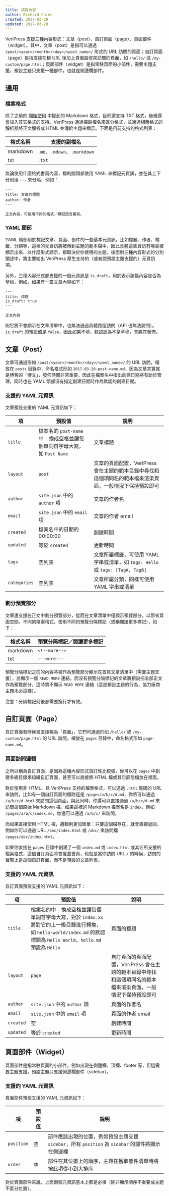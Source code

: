 ```yaml
---
title: 撰寫內容
author: Richard Chien
created: 2017-03-20
updated: 2017-03-20
---
```


VeriPress 支援三種內容形式：文章（post）、自訂頁面（page）、頁面部件（widget）。其中，文章（post）是指可以通過 `/post/<year>/<month>/<day>/<post_name>/` 形式的 URL 訪問的頁面；自訂頁面（page）是指直接在根 URL 後加上頁面路徑來訪問的頁面，如 `/hello/` 或 `/my-custom/page.html`；頁面部件（widget）是指常駐頁面的小部件，需要主題支援，預設主題只支援一種部件，也就是側邊欄部件。

## 通用

### 檔案格式

除了之前的 [開始使用](getting-started.html) 中提到的 Markdown 格式，目前還支持 TXT 格式，後續還會加入其它格式的支持。VeriPress 通過檔副檔名來區分格式，並通過相應格式的解析器將正文解析成 HTML 並傳給主題來顯示。下面是目前支持的格式列表：

| 格式名稱     | 支援的副檔名                     |
| -------- | -------------------------- |
| markdown | `.md`、`.mdown`、`.markdown` |
| txt      | `.txt`                     |

無論使用什麼格式書寫內容，檔的開頭都使用 YAML 來標記元資訊，並在其上下分別用 `---` 來分隔，例如：

```
---
title: 文章的標題
author: 作者
---

正文內容，可使用不同的格式／標記語言書寫。
```

### YAML 頭部

YAML 頭部用於標記文章、頁面、部件的一些基本元資訊，比如標題、作者、標籤、分類等，這裡的元資訊將被傳到主題的範本檔中，因此具體這些資訊有哪些被顯示出來、以什麼形式顯示，都取決於你使用的主題，後面對三種內容形式的分別闡述中，將主要給出 VeriPress 原生支持的（或者說預設主題支援的）元資訊項。

另外，三種內容形式都支援的一個元資訊是 `is_draft`，用於表示該篇內容是否為草稿，例如，如果有一篇文章內容如下：

```
---
title: 標題
is_draft: true
---

正文內容
```

則它將不會顯示在文章清單中，也無法通過具體路徑訪問（API 也無法訪問）。`is_draft` 的預設值是 `false`，因此如果不填，默認認為不是草稿，會將其發佈。

## 文章（Post）

文章可通過形如 `/post/<year>/<month>/<day>/<post_name>/` 的 URL 訪問，檔放在 `posts` 目錄中，命名格式形如 `2017-03-20-post-name.md`，因為文章其實就是博客的「博文」，發佈時間非常重要，因此在檔案名中指出創建日期將有助於管理，同時也在 YAML 頭部沒有指定創建日期時作為默認的創建日期。

### 支援的 YAML 元資訊

文章預設支援的 YAML 元資訊如下：

| 項            | 預設值                                      | 說明                                       |
| ------------ | ---------------------------------------- | ---------------------------------------- |
| `title`      | 檔案名的 `post-name` 中 `-` 換成空格並讓每個單詞首字母大寫，如 `Post Name` | 文章標題                                     |
| `layout`     | `post`                                   | 文章的頁面配置，VeriPress 會在主題的範本目錄中尋找和這個項同名的範本檔來渲染頁面，一般情況下保持預設即可 |
| `author`     | `site.json` 中的 `author` 項                | 文章的作者名                                   |
| `email`      | `site.json` 中的 `email` 項                 | 文章的作者 email                              |
| `created`    | 檔案名中的日期的 00:00:00                        | 創建時間                                     |
| `updated`    | 等於 `created`                             | 更新時間                                     |
| `tags`       | 空列表                                      | 文章所屬標籤，可使用 YAML 字串或清單，如 `tags: Hello` 或 `tags: [TagA, TagB]` |
| `categories` | 空列表                                      | 文章所屬分類，同樣可使用 YAML 字串或清單                 |

### 劃分預覽部分

文章還支援在正文中劃分預覽部分，從而在文章清單中僅顯示預覽部分，以節省頁面空間。不同的檔案格式，使用不同的預覽分隔標記（或稱閱讀更多標記），如下：

| 格式名稱     | 預覽分隔標記／閱讀更多標記 |
| -------- | ------------- |
| markdown | `<!--more-->` |
| txt      | `---more---`  |

預覽分隔標記之前的內容將被作為預覽部分顯示在首頁文章清單中（需要主題支援），並顯示一個 `READ MORE` 連結，而沒有預覽分隔標記的文章將預設把全部正文作為預覽部分，這時將不顯示 `READ MORE` 連結（這是預設主題的行為，協力廠商主題未必這樣）。

注意：分隔標記前後都需要換行才有效。

## 自訂頁面（Page）

自訂頁面有時候被直接稱為「頁面」，它們可通過形如 `/hello/` 或 `/my-custom/page.html` 的 URL 訪問，檔放在 `pages` 目錄中，命名格式形如 `page-name.md`。

### 頁面訪問邏輯

之所以稱為自訂頁面，是因為這種內容形式自訂性比較強，你可以在 `pages` 中創建多級目錄來組織自訂頁面，甚至可以直接將 HTML 檔或其它靜態檔放在裡面。

對於使用非 HTML、且 VeriPress 支持的檔案格式，可以通過 `.html` 尾碼的 URL 來訪問，比如有一個自訂頁面的檔路徑是 `/pages/a/b/c/d.md`，你將可以通過 `/a/b/c/d.html` 來訪問這個頁面，與此同時，你還可以直接通過 `/a/b/c/d.md` 來訪問這個原始 Markdown 檔。如果這裡的 Markdown 檔案名是 `index`，例如 `/pages/a/b/c/index.md`，你還可以通過 `/a/b/c/` 來訪問。

而如果直接使用 HTML 檔，邏輯則更加簡單：只要這個檔存在，就會直接返回，例如你可以通過 URL `/abc/index.html` 或 `/abc/` 來訪問檔 `/pages/abc/index.html`。

如果你直接在 `pages` 目錄中創建了一個 `index.md` 或 `index.html` 或其它所支援的檔案格式，這個自訂頁面將會覆蓋首頁，也就是當你訪問 URL `/` 的時候，訪問的實際上是這個自訂頁面，而不是預設的文章列表。

### 支援的 YAML 元資訊

自訂頁面預設支援的 YAML 元資訊如下：

| 項         | 預設值                                      | 說明                                       |
| --------- | ---------------------------------------- | ---------------------------------------- |
| `title`   | 檔案名的中 `-` 換成空格並讓每個單詞首字母大寫，對於 `index.xx` 將對它的上一級目錄進行轉換，如 `hello-world/index.md` 的默認標題為 `Hello World`，`hello.md` 預設為 `Hello` | 頁面的標題                                    |
| `layout`  | `page`                                   | 自訂頁面的頁面配置，VeriPress 會在主題的範本目錄中尋找和這個項同名的範本檔來渲染頁面，一般情況下保持預設即可 |
| `author`  | `site.json` 中的 `author` 項                | 頁面的作者名                                   |
| `email`   | `site.json` 中的 `email` 項                 | 頁面的作者 email                              |
| `created` | 空                                        | 創建時間                                     |
| `updated` | 等於 `created`                             | 更新時間                                     |

## 頁面部件（Widget）

頁面部件是指常駐頁面的小部件，例如出現在側邊欄、頂欄、footer 等，但這需要主題支援，預設主題只支援側邊欄部件（sidebar）。

### 支援的 YAML 元資訊

頁面部件預設支援的 YAML 元資訊如下：

| 項          | 預設值  | 說明                                       |
| ---------- | ---- | ---------------------------------------- |
| `position` | 空    | 部件應該出現的位置，例如預設主題支援 `sidebar`，所有 `position` 為 `sidebar` 的部件將顯示在側邊欄 |
| `order`    | 空    | 部件在其位置上的順序，主題在獲取部件清單時將按此項從小到大排序          |

對於頁面部件來說，上面兩個元資訊基本上都是必填（除非顯示順序不重要或主題不區分位置）。
